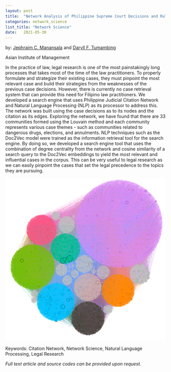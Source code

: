 ```yaml
---
layout: post
title:  "Network Analysis of Philippine Supreme Court Decisions and Rulings"
categories: network_science
list_title: "Network Science"
date:   2021-05-30 
---
```

by: [Jephraim C. Manansala](https://www.linkedin.com/in/jephraim-manansala/) and [Daryll F. Tumambing](https://www.linkedin.com/in/daryll-tumambing/)

Asian Institute of Management

In the practice of law, legal research is one of the most painstakingly long processes that takes most of the time of the law practitioners. To properly formulate and strategize their existing cases, they must pinpoint the most relevant case and build their strategies from the weaknesses of the previous case decisions. However, there is currently no case retrieval system that can provide this need for Filipino law practitioners. We developed a search engine that uses Philippine Judicial Citation Network and Natural Language Processing (NLP) as its processor to address this. The network was built using the case decisions as to its nodes and the citation as its edges. Exploring the network, we have found that there are 33 communities formed using the Louvain method and each community represents various case themes - such as communities related to dangerous drugs, elections, and annulments. NLP techniques such as the Doc2Vec model were trained as the information retrieval tool for the search engine. By doing so, we developed a search engine tool that uses the combination of degree centrality from the network and cosine similarity of a search query to the Doc2Vec embeddings to yield the most relevant and influential cases in the corpus. This can be very useful to legal research as we can easily pinpoint the cases that set the legal precedence to the topics they are pursuing. 

![network](assets/judicial.png "Communities in the Giant Component")

Keywords: Citation Network, Network Science, Natural Language Processing, Legal Research

<i>Full text article and source codes can be provided upon request. </i>